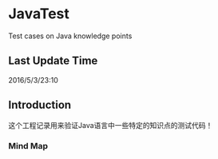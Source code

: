 # JavaTest
Test cases on Java knowledge points

## Last Update Time
2016/5/3/23:10

## Introduction
这个工程记录用来验证Java语言中一些特定的知识点的测试代码！
### Mind Map

